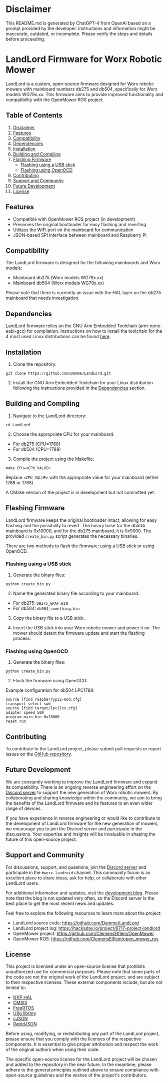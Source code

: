 
# Disclaimer

This README.md is generated by ChatGPT-4 from OpenAI based on a prompt provided by the developer. Instructions and information might be inaccurate, outdated, or incomplete. Please verify the steps and details before proceeding.

# LandLord Firmware for Worx Robotic Mower

LandLord is a custom, open-source firmware designed for Worx robotic mowers with mainboard numbers db275 and db504, specifically for Worx models WG79x.xx. This firmware aims to provide improved functionality and compatibility with the OpenMower ROS project.


## Table of Contents

1. [Disclaimer](#disclaimer)
2. [Features](#features)
3. [Compatibility](#compatibility)
4. [Dependencies](#dependencies)
5. [Installation](#installation)
6. [Building and Compiling](#building)
7. [Flashing Firmware](#flashing)
   - [Flashing using a USB stick](#usb-stick)
   - [Flashing using OpenOCD](#openocd)
8. [Contributing](#contributing)
9. [Support and Community](#support)
10. [Future Development](#future-development)
11. [License](#license)

## Features

- Compatible with OpenMower ROS project (in development)
- Preserves the original bootloader for easy flashing and reverting
- Utilizes the WiFi port on the mainboard for communication
- JSON-based SPI interface between mainboard and Raspberry Pi

## Compatibility

The LandLord firmware is designed for the following mainboards and Worx models:

- Mainboard db275 (Worx models WG79x.xx)
- Mainboard db504 (Worx models WG79x.xx)

Please note that there is currently an issue with the HAL layer on the db275 mainboard that needs investigation.

## Dependencies

LandLord firmware relies on the GNU Arm Embedded Toolchain (arm-none-eabi-gcc) for compilation. Instructions on how to install the toolchain for the 4 most used Linux distributions can be found [here](https://developer.arm.com/tools-and-software/open-source-software/developer-tools/gnu-toolchain/gnu-rm/downloads).

## Installation

1. Clone the repository:

```
git clone https://github.com/Damme/LandLord.git
```

2. Install the GNU Arm Embedded Toolchain for your Linux distribution following the instructions provided in the [Dependencies](#dependencies) section.

## Building and Compiling

1. Navigate to the LandLord directory:

```
cd LandLord
```

2. Choose the appropriate CPU for your mainboard:

- For db275 (CPU=1768)
- For db504 (CPU=1788)

3. Compile the project using the Makefile:

```
make CPU=<CPU_VALUE>
```

Replace `<CPU_VALUE>` with the appropriate value for your mainboard (either 1768 or 1788).

A CMake version of the project is in development but not committed yet.

## Flashing Firmware

LandLord firmware keeps the original bootloader intact, allowing for easy flashing and the possibility to revert. The binary base for the db504 mainboard is 0x10000, and for the db275 mainboard, it is 0x9000. The provided `create_bin.py` script generates the necessary binaries.

There are two methods to flash the firmware: using a USB stick or using OpenOCD.

### Flashing using a USB stick

1. Generate the binary files:

```
python create_bin.py
```

2. Name the generated binary file according to your mainboard:

- For db275: `DB275_GRAF.BIN`
- For db504: `db504_something.bin`

3. Copy the binary file to a USB stick.

4. Insert the USB stick into your Worx robotic mower and power it on. The mower should detect the firmware update and start the flashing process.

### Flashing using OpenOCD

1. Generate the binary files:

```
python create_bin.py
```

2. Flash the firmware using OpenOCD:

Example configuration for db504 LPC1788:

```
source [find raspberrypi2-mod.cfg]
transport select swd
source [find target/lpc17xx.cfg]
adapter speed 500
program main.bin 0x10000
reset run
```

## Contributing

To contribute to the LandLord project, please submit pull requests or report issues on the [GitHub repository](https://github.com/Damme/LandLord).

## Future Development

We are constantly working to improve the LandLord firmware and expand its compatibility. There is an ongoing reverse engineering effort on the [Discord server](https://discord.gg/jE7QNaSxW7) to support the new generation of Worx robotic mowers. By collaborating and sharing knowledge within the community, we aim to bring the benefits of the LandLord firmware and its features to an even wider range of devices.

If you have experience in reverse engineering or would like to contribute to the development of LandLord firmware for the new generation of mowers, we encourage you to join the Discord server and participate in the discussions. Your expertise and insights will be invaluable in shaping the future of this open-source project.

## Support and Community

For discussions, support, and questions, join the [Discord server](https://discord.gg/jE7QNaSxW7) and participate in the `#worx-landroid` channel. This community forum is an excellent place to share ideas, ask for help, or collaborate with other LandLord users.

For additional information and updates, visit the [development blog](https://hackaday.io/project/6717-project-landlord). Please note that the blog is not updated very often, so the Discord server is the best place to get the most recent news and updates.

Feel free to explore the following resources to learn more about the project:

- LandLord source code: https://github.com/Damme/LandLord
- LandLord project log: https://hackaday.io/project/6717-project-landlord
- OpenMower project: https://github.com/ClemensElflein/OpenMower
- OpenMower ROS: https://github.com/ClemensElflein/open_mower_ros

## License

This project is licensed under an open-source license that prohibits unauthorized use for commercial purposes. Please note that some parts of the code are not the original work of the LandLord project, and are subject to their respective licenses. These external components include, but are not limited to:

- [NXP HAL](https://www.nxp.com/design/software/embedded-software/nxp-hal:HAL)
- [CMSIS](https://developer.arm.com/tools-and-software/embedded/cmsis)
- [FreeRTOS](https://www.freertos.org/)
- [U8g library](https://github.com/olikraus/u8glib)
- [cJSON](https://github.com/DaveGamble/cJSON)
- [RapidJSON](https://github.com/Tencent/rapidjson)

Before using, modifying, or redistributing any part of the LandLord project, please ensure that you comply with the licenses of the respective components. It is essential to give proper attribution and respect the work of the original authors when using their code.

The specific open-source license for the LandLord project will be chosen and added to the repository in the near future. In the meantime, please adhere to the general principles outlined above to ensure compliance with open-source guidelines and the wishes of the project's contributors.
